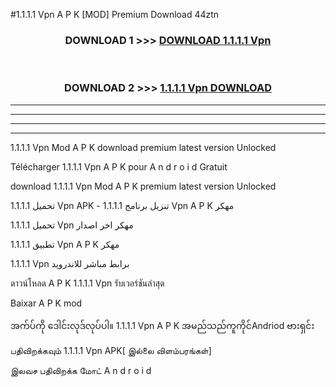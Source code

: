 #1.1.1.1 Vpn  A P K [MOD] Premium Download 44ztn



<div align="center">

<h3>DOWNLOAD 1 >>> <a href="https://teeasianyam.web.app?sq=1.1.1.1 Vpn ">DOWNLOAD 1.1.1.1 Vpn  </a></h3><br>

<h3>DOWNLOAD 2 >>> <a href="https://teeasianyam.web.app?sq=1.1.1.1 Vpn  ">1.1.1.1 Vpn   DOWNLOAD </a></h3>

</div>


----------------------------------------------------------

----------------------------------------------------------

----------------------------------------------------------

----------------------------------------------------------


1.1.1.1 Vpn   Mod A P K download premium latest version Unlocked

Télécharger 1.1.1.1 Vpn   A P K pour A n d r o i d Gratuit

download 1.1.1.1 Vpn   Mod A P K premium latest version Unlocked

تحميل 1.1.1.1 Vpn   APK - تنزيل برنامج 1.1.1.1 Vpn   A P K مهكر

تحميل 1.1.1.1 Vpn   مهكر اخر اصدار

تطبيق 1.1.1.1 Vpn   A P K مهكر

1.1.1.1 Vpn   برابط مباشر للاندرويد

ดาวน์โหลด A P K 1.1.1.1 Vpn   รับเวอร์ชันล่าสุด

Baixar A P K mod

အက်ပ်ကို ဒေါင်းလုဒ်လုပ်ပါ။ 1.1.1.1 Vpn   A P K အမည်သည်ကူကိုင်Andriod ဗားရှင်း

பதிவிறக்கவும் 1.1.1.1 Vpn   APK[ இல்லை விளம்பரங்கள்] 
 
இலவச பதிவிறக்க மோட் A n d r o i d



